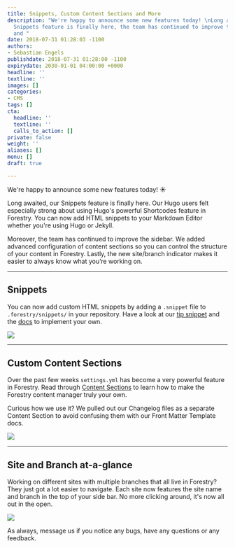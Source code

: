 ```yaml
---
title: Snippets, Custom Content Sections and More
description: "We're happy to announce some new features today! \nLong awaited, our
  Snippets feature is finally here, the team has continued to improve the sidebar
  and "
date: 2018-07-31 01:28:03 -1100
authors:
- Sebastian Engels
publishdate: 2018-07-31 01:28:00 -1100
expirydate: 2030-01-01 04:00:00 +0000
headline: ''
textline: ''
images: []
categories:
- CMS
tags: []
cta:
  headline: ''
  textline: ''
  calls_to_action: []
private: false
weight: ''
aliases: []
menu: []
draft: true

---
```

We're happy to announce some new features today! ☀️

Long awaited, our Snippets feature is finally here. Our Hugo users felt especially strong about using Hugo's powerful Shortcodes feature in Forestry. You can now add HTML snippets to your Markdown Editor whether you're using Hugo or Jekyll.

Moreover, the team has continued to improve the sidebar. We added advanced configuration of content sections so you can control the structure of your content in Forestry. Lastly, the new site/branch indicator makes it easier to always know what you’re working on.

***

## Snippets

You can now add custom HTML snippets by adding a `.snippet` file to `.forestry/snippets/` in your repository. Have a look at our [tip snippet](https://github.com/forestryio/forestry.io/blob/master/hugo/.forestry/snippets/tip.snippet) and the [docs](https://forestry.io/docs/settings/snippets/) to implement your own.

![](/uploads/2018/07/snippets.png)

***

## Custom Content Sections

Over the past few weeks `settings.yml` has become a very powerful feature in Forestry. Read through [Content Sections](https://forestry.io/docs/settings/content-sections/) to learn how to make the Forestry content manager truly your own. 

Curious how we use it? We pulled out our Changelog files as a separate Content Section to avoid confusing them with our Front Matter Template docs.

![](/uploads/2018/07/Create-sections.jpg)

***

## Site and Branch at-a-glance

Working on different sites with multiple branches that all live in Forestry? They just got a lot easier to navigate. Each site now features the site name and branch in the top of your side bar. No more clicking around, it's now all out in the open.

![](/uploads/2018/07/branch-and-repo.png)

As always, message us if you notice any bugs, have any questions or any feedback.
